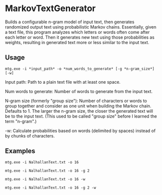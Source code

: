 # MarkovTextGenerator
Builds a configurable n-gram model of input text, then generates randomized output text using probabilistic Markov chains. Essentially, given a text file, this program analyzes which letters or words often come after each letter or word. Then it generates new text using those probabilities as weights, resulting in generated text more or less similar to the input text. 

## Usage

`mtg.exe -i *input_path* -o *num_words_to_generate* [-g *n-gram_size*] [-w]`

Input path: Path to a plain text file with at least one space.

Num words to generate: Number of words to generate from the input text.

N-gram size (formerly "group size"): Number of characters or words to group together and consider as one unit when building the Markov chain. Defaults to 1. The larger the n-gram size, the closer the generated text will be to the input text. (This used to be called "group size" before I learned the term "n-gram".)

-w: Calculate probabilities based on words (delimited by spaces) instead of by chunks of characters.

## Examples

`mtg.exe -i NalhallanText.txt -o 16`

`mtg.exe -i NalhallanText.txt -o 16 -g 2`

`mtg.exe -i NalhallanText.txt -o 16 -w`

`mtg.exe -i NalhallanText.txt -o 16 -g 2 -w`
